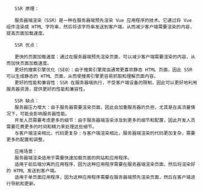        SSR 原理：

       服务器端渲染（SSR）是一种在服务器端预先渲染 Vue 应用程序的技术。它通过将 Vue 组件渲染成 HTML 字符串，然后将该字符串发送到客户端，从而减少客户端需要渲染的内容，提高页面加载速度。

       SSR 优点：

       更快的页面加载速度：通过在服务器端预先渲染页面，可以减少客户端需要渲染的内容，从而加快页面加载速度。
       更好的搜索引擎优化（SEO）：由于搜索引擎爬虫通常更喜欢静态 HTML 页面，因此 SSR 可以生成静态的 HTML 页面，从而使搜索引擎更容易抓取和理解页面内容。
       更好的性能和兼容性：SSR 在服务器端执行，不受客户端设备的限制，因此可以更好地利用服务器资源，提供更好的性能和兼容性。

       SSR 缺点：
       服务器压力增大：由于服务器需要渲染页面，因此会加重服务器的负担，尤其是在高流量情况下，可能会影响服务器性能。
       开发人员需要考虑更多的细节：由于服务器端渲染涉及到更多的细节和配置，因此开发人员需要花费更多的时间和精力来处理这些细节。
       与客户端渲染相比，代码更复杂：与客户端渲染相比，服务器端渲染的代码更加复杂，需要更多的配置和调整。

       应用场景：
       服务器端渲染适用于需要快速加载页面的网站和应用程序。
       适用于前后端分离的应用程序，因为这种应用程序需要在服务器端渲染页面，然后将渲染好的 HTML 发送到客户端。
       适用于单页面应用程序，因为这种应用程序需要在服务器端预先渲染页面，然后在客户端进行导航和更新。
